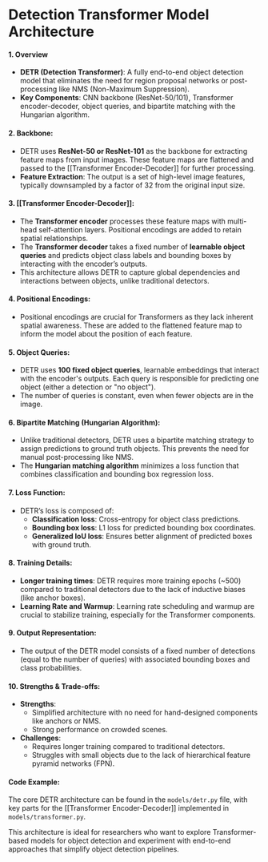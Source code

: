 # Detection Transformer Model Architecture

#### 1. Overview
   - **DETR (Detection Transformer)**: A fully end-to-end object detection model that eliminates the need for region proposal networks or post-processing like NMS (Non-Maximum Suppression).
   - **Key Components**: CNN backbone (ResNet-50/101), Transformer encoder-decoder, object queries, and bipartite matching with the Hungarian algorithm.

#### 2. Backbone:
   - DETR uses **ResNet-50 or ResNet-101** as the backbone for extracting feature maps from input images. These feature maps are flattened and passed to the [[Transformer Encoder-Decoder]] for further processing.
   - **Feature Extraction**: The output is a set of high-level image features, typically downsampled by a factor of 32 from the original input size. 

#### 3. [[Transformer Encoder-Decoder]]:
   - The **Transformer encoder** processes these feature maps with multi-head self-attention layers. Positional encodings are added to retain spatial relationships.
   - The **Transformer decoder** takes a fixed number of **learnable object queries** and predicts object class labels and bounding boxes by interacting with the encoder’s outputs.
   - This architecture allows DETR to capture global dependencies and interactions between objects, unlike traditional detectors.

#### 4. Positional Encodings:
   - Positional encodings are crucial for Transformers as they lack inherent spatial awareness. These are added to the flattened feature map to inform the model about the position of each feature.

#### 5. Object Queries:
   - DETR uses **100 fixed object queries**, learnable embeddings that interact with the encoder's outputs. Each query is responsible for predicting one object (either a detection or "no object").
   - The number of queries is constant, even when fewer objects are in the image.

#### 6. Bipartite Matching (Hungarian Algorithm):
   - Unlike traditional detectors, DETR uses a bipartite matching strategy to assign predictions to ground truth objects. This prevents the need for manual post-processing like NMS.
   - The **Hungarian matching algorithm** minimizes a loss function that combines classification and bounding box regression loss.

#### 7. Loss Function:
   - DETR’s loss is composed of:
     - **Classification loss**: Cross-entropy for object class predictions.
     - **Bounding box loss**: L1 loss for predicted bounding box coordinates.
     - **Generalized IoU loss**: Ensures better alignment of predicted boxes with ground truth.

#### 8. Training Details:
   - **Longer training times**: DETR requires more training epochs (~500) compared to traditional detectors due to the lack of inductive biases (like anchor boxes).
   - **Learning Rate and Warmup**: Learning rate scheduling and warmup are crucial to stabilize training, especially for the Transformer components.

#### 9. Output Representation:
   - The output of the DETR model consists of a fixed number of detections (equal to the number of queries) with associated bounding boxes and class probabilities.

#### 10. Strengths & Trade-offs:
   - **Strengths**:
     - Simplified architecture with no need for hand-designed components like anchors or NMS.
     - Strong performance on crowded scenes.
   - **Challenges**:
     - Requires longer training compared to traditional detectors.
     - Struggles with small objects due to the lack of hierarchical feature pyramid networks (FPN).

#### Code Example:
   The core DETR architecture can be found in the `models/detr.py` file, with key parts for the [[Transformer Encoder-Decoder]] implemented in `models/transformer.py`.

This architecture is ideal for researchers who want to explore Transformer-based models for object detection and experiment with end-to-end approaches that simplify object detection pipelines.
